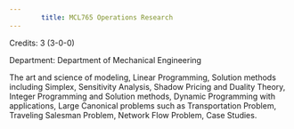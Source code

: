 ```yaml
---
        title: MCL765 Operations Research
---
```

Credits: 3 (3-0-0)

Department: Department of Mechanical Engineering

The art and science of modeling, Linear Programming, Solution methods including Simplex, Sensitivity Analysis, Shadow Pricing and Duality Theory, Integer Programming and Solution methods, Dynamic Programming with applications, Large Canonical problems such as Transportation Problem, Traveling Salesman Problem, Network Flow Problem, Case Studies.